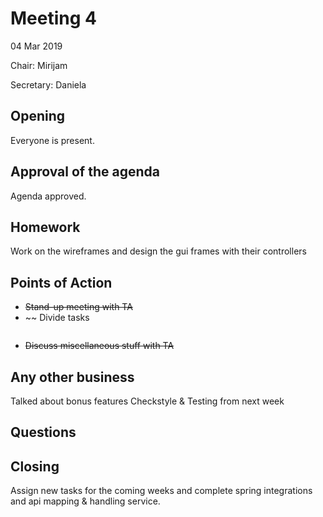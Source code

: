 # Meeting 4
04 Mar 2019

Chair: Mirijam

Secretary: Daniela

## Opening
Everyone is present.

## Approval of the agenda
Agenda approved.

## Homework 
Work on the wireframes and design the gui frames with their controllers

## Points of Action
- ~~Stand-up meeting with TA~~
- ~~ Divide tasks 
```

  ```  
- ~~Discuss miscellaneous stuff with TA~~
	
	
## Any other business

Talked about bonus features 
Checkstyle & Testing from next week 


## Questions
	
		

## Closing
Assign new tasks for the coming weeks and complete spring integrations and api mapping & handling service.
